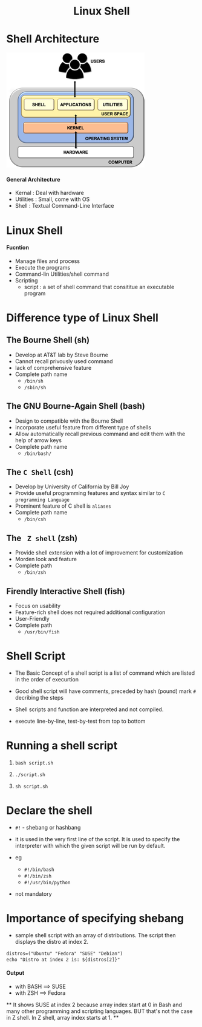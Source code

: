 <h1 align="center">Linux Shell</h1>

# Shell Architecture

![shell](../photo/shell.png)

#### General Architecture

- Kernal	: Deal with hardware
- Utilities : Small, come with OS
- Shell		: Textual Command-Line Interface

# Linux Shell

#### Fucntion
- Manage files and process
- Execute the programs
- Command-lin Utilities/shell command
- Scripting
	- script : a set of shell command that consititue an executable program


# Difference type of Linux Shell

## The Bourne Shell (sh)

- Develop at AT&T lab by Steve Bourne
- Cannot recall privously used command
- lack of comprehensive feature
- Complete path name
	- `/bin/sh`  
	- `/sbin/sh`

## The GNU Bourne-Again Shell (bash)

- Design to compatible with the Bourne Shell
- incorporate useful feature from different type of shells
- Allow automatically recall previous command and edit them with the help of arrow keys
- Complete path name
	- `/bin/bash/` 
	
## The `C Shell` (csh)
- Develop by University of California by Bill Joy
- Provide useful programming features and syntax similar to `C programming Language`
- Prominent feature of C shell is `aliases`
- Complete path name
	- `/bin/csh`

## The ` Z shell` (zsh)

- Provide shell extension with a lot of improvement for customization
- Morden look and feature
- Complete path
	- `/bin/zsh`

## Firendly Interactive Shell (fish)

- Focus on usability
- Feature-rich shell does not required additional configuration
- User-Friendly
- Complete path
	- `/usr/bin/fish`


# Shell Script

- The Basic Concept of a shell script is a list of command which are listed in the order of execurtion

- Good shell script will have comments, preceded by hash (pound) mark `#` decribing the steps

- Shell scripts and function are interpreted and not compiled.

- execute line-by-line, test-by-test from top to bottom


# Running a shell script

1. `bash script.sh`

2. `./script.sh`

3. `sh script.sh` 


# Declare the shell

- `#!` - shebang or hashbang
- it is used in the very first line of the script. It is used to specify the interpreter with which the given script will be run by default.

- eg 
	- `#!/bin/bash`
	- `#!/bin/zsh`
	- `#!/usr/bin/python`


- not mandatory


# Importance of specifying shebang

- sample shell script with an array of distributions. The script then displays the distro at index 2.

```
distros=("Ubuntu" "Fedora" "SUSE" "Debian")
echo "Distro at index 2 is: ${distros[2]}"

```

#### Output

- with BASH ==> SUSE
- with ZSH	==> Fedora	


** It shows SUSE at index 2 because array index start at 0 in Bash and many other programming and scripting languages. BUT that's not the case in Z shell. In Z shell, array index starts at 1. ** 

